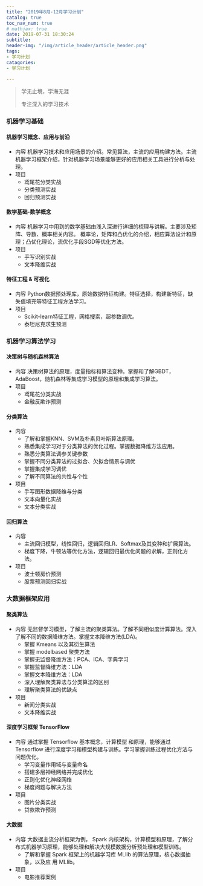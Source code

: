 ```yaml
---
title: "2019年8月-12月学习计划"
catalog: true
toc_nav_num: true
# mathjax: true
date: 2019-07-31 18:30:24
subtitle:
header-img: "/img/article_header/article_header.png"
tags:
- 学习计划
catagories:
- 学习计划

---
```


> 学无止境，学海无涯
>
> 专注深入的学习技术

### 机器学习基础
#### 机器学习概念、应用与前沿
* 内容
  机器学习技术和应用场景的介绍。常见算法，主流的应用构建方法。主流机器学习框架介绍，针对机器学习场景能够更好的应用相关工具进行分析与处理。
* 项目
  - 鸢尾花分类实战
  - 分类预测实战
  - 回归预测实战

#### 数学基础-数学概念
* 内容
  机器学习中用到的数学基础由浅入深进行详细的梳理与讲解。主要涉及矩阵、导数、概率相关内容。
  概率论，矩阵和凸优化的介绍，相应算法设计和原理；凸优化理论，流优化手段SGD等优化方法。
* 项目
  - 手写识别实战
  - 文本降维实战
#### 特征工程 & 可视化
* 内容
  Python数据预处理库，原始数据特征构建。特征选择，构建新特征，缺失值填充等特征工程方法学习。
* 项目
  - Scikit-learn特征工程，网格搜索，超参数调优。
  - 泰坦尼克求生预测

### 机器学习算法学习
#### 决策树与随机森林算法
* 内容
  决策树算法的原理，度量指标和算法变种。掌握和了解GBDT，AdaBoost，随机森林等集成学习模型的原理和集成学习算法。
* 项目
  - 鸢尾花分类实战
  - 金融反欺诈预测

#### 分类算法
* 内容
  - 了解和掌握KNN、SVM及朴素贝叶斯算法原理。
  - 熟悉集成学习对于分类算法的优化过程。掌握数据降维方法应用。
  - 熟悉分类算法调参关键参数
  - 掌握不同分类算法的过拟合、欠拟合情景与调优
  - 掌握集成学习调优
  - 了解不同算法的共性与个性
* 项目
  - 手写图形数据降维与分类
  - 文本向量化实战
  - 文本分类实战

#### 回归算法
* 内容
  - 主流回归模型，线性回归，逻辑回归LR、Softmax及其变种和扩展算法。
  - 梯度下降，牛顿法等优化方法，逻辑回归最优化问题的求解，正则化方法。
* 项目
  - 波士顿房价预测
  - 股票预测回归实战

### 大数据框架应用
#### 聚类算法
* 内容
  无监督学习模型，了解主流的聚类算法。了解不同相似度计算算法。深入了解不同的数据降维方法。掌握文本降维方法(LDA)。
  - 掌握 Kmeans 以及其衍生算法
  - 掌握 modelbased 聚类方法
  - 掌握无监督降维方法：PCA、ICA、字典学习
  - 掌握监督降维方法：LDA
  - 掌握文本降维方法：LDA
  - 深入理解聚类算法与分类算法的区别
  - 理解聚类算法的优缺点
* 项目
  - 新闻分类实战
  - 文本降维实战

#### 深度学习框架 TensorFlow
* 内容
  通过掌握 Tensorflow 基本概念，计算模型 和原理，能够通过 Tensorflow 进行深度学习和模型构建与训练。学习掌握训练过程优化方法与问题优化。
  - 学习变量作用域与变量命名
  - 搭建多层神经网络并完成优化
  - 正则化优化神经网络
  - 梯度问题与解决方法
* 项目
  - 图片分类实战
  - 贷款欺诈预测

#### 大数据
* 内容
  大数据主流分析框架为例， Spark 内核架构，计算模型和原理，了解分布式机器学习原理，能够处理和解决大规模数据分析预处理和模型训练。
  - 了解和掌握 Spark 框架上的机器学习库 MLlib 的算法原理，核心数据抽象，以及应 用 MLlib。
* 项目
  - 电影推荐案例